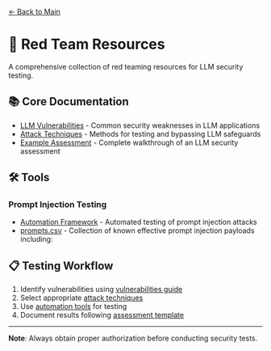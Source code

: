 [← Back to Main](../../README.md)

# 🎯 Red Team Resources

A comprehensive collection of red teaming resources for LLM security testing.

## 📚 Core Documentation
- [LLM Vulnerabilities](vulnerabilities.md) - Common security weaknesses in LLM applications
- [Attack Techniques](redteam_techniques.md) - Methods for testing and bypassing LLM safeguards
- [Example Assessment](assessment.md) - Complete walkthrough of an LLM security assessment

## 🛠️ Tools

### Prompt Injection Testing
- [Automation Framework](tools/prompt_injection/automation.md) - Automated testing of prompt injection attacks
- [prompts.csv](tools/prompt_injection/payloads/prompts.csv) - Collection of known effective prompt injection payloads including:

## 📋 Testing Workflow
1. Identify vulnerabilities using [vulnerabilities guide](vulnerabilities.md)
2. Select appropriate [attack techniques](redteam_techniques.md)
3. Use [automation tools](tools/prompt_injection/automation.md) for testing
4. Document results following [assessment template](assessment.md)

---
**Note**: Always obtain proper authorization before conducting security tests.

